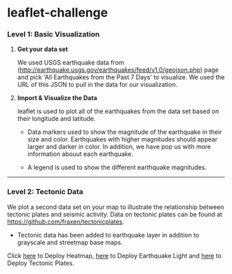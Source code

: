 # leaflet-challenge

### Level 1: Basic Visualization

1. **Get your data set**

   We used USGS earthquake data from (http://earthquake.usgs.gov/earthquakes/feed/v1.0/geojson.php) page and pick 'All Earthquakes from the Past 7 Days' to visualize. We used the URL of this JSON to pull in the data for our visualization.

2. **Import & Visualize the Data**

   leaflet is used to plot all of the earthquakes from the data set based on their longitude and latitude. 

   * Data markers used to show the magnitude of the earthquake in their size and color. Earthquakes with higher magnitudes should appear larger and darker in color. In addition, we have pop us with more information abouut each earthquake. 

   * A legend is used to show the different earthquake magnitudes.

- - -

### Level 2: Tectonic Data

We plot a second data set on your map to illustrate the relationship between tectonic plates and seismic activity. Data on tectonic plates can be found at <https://github.com/fraxen/tectonicplates>.

* Tectonic data has been added to earthquake layer in addition to grayscale and streetmap base maps. 

Click [here](https://maryamlaine.github.io/leaflet-challenge/Heatmap/index.html) to Deploy Heatmap, 
[here](https://maryamlaine.github.io/leaflet-challenge/Leaflet-Step-1/index.html) to Deploy Earthquake Light and 
[here](https://maryamlaine.github.io/leaflet-challenge/Leaflet-Step-2/index.html) to Deploy Tectonic Plates.
